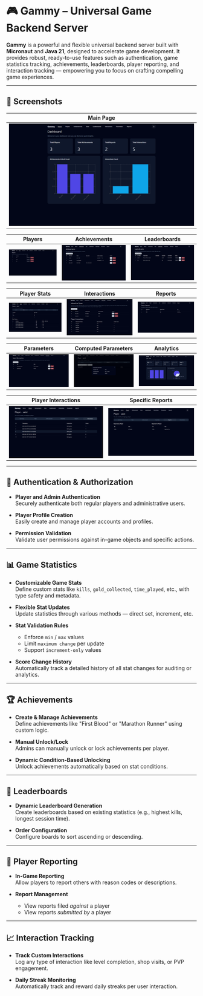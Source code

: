 # 🎮 Gammy – Universal Game Backend Server

**Gammy** is a powerful and flexible universal backend server built with **Micronaut** and **Java 21**, designed to accelerate game development. It provides robust, ready-to-use features such as authentication, game statistics tracking, achievements, leaderboards, player reporting, and interaction tracking — empowering you to focus on crafting compelling game experiences.

---

## 📸 Screenshots

| Main Page                              |
|----------------------------------------|
| ![Main Page](screenshots/mainpage.png) |

| Players                             | Achievements                                  | Leaderboards                                  |
|-------------------------------------|-----------------------------------------------|-----------------------------------------------|
| ![Players](screenshots/players.png) | ![Achievements](screenshots/achievements.png) | ![Leaderboards](screenshots/leaderboards.png) |

| Player Stats                                  | Interactions                                  | Reports                                   |
|-----------------------------------------------|-----------------------------------------------|-------------------------------------------|
| ![Player Stats](screenshots/player_stats.png) | ![Interactions](screenshots/interactions.png) | ![Reports](screenshots/playerreports.png) |

| Parameters                                    | Computed Parameters                                     | Analytics                                    |
|-----------------------------------------------|---------------------------------------------------------|----------------------------------------------|
| ![Parameters](screenshots/gameparameters.png) | ![Computed](screenshots/player_computed_parameters.png) | ![Analytics](screenshots/stat_analytics.png) |

| Player Interactions                                         | Specific Reports                                             |
|-------------------------------------------------------------|--------------------------------------------------------------|
| ![Player Interactions](screenshots/player_interactions.png) | ![Specific Reports](screenshots/specific_player_reports.png) |

---

## 🔐 Authentication & Authorization

- **Player and Admin Authentication**  
  Securely authenticate both regular players and administrative users.

- **Player Profile Creation**  
  Easily create and manage player accounts and profiles.

- **Permission Validation**  
  Validate user permissions against in-game objects and specific actions.

---

## 📊 Game Statistics

- **Customizable Game Stats**  
  Define custom stats like `kills`, `gold_collected`, `time_played`, etc., with type safety and metadata.

- **Flexible Stat Updates**  
  Update statistics through various methods — direct set, increment, etc.

- **Stat Validation Rules**
  - Enforce `min` / `max` values
  - Limit `maximum change` per update
  - Support `increment-only` values

- **Score Change History**  
  Automatically track a detailed history of all stat changes for auditing or analytics.

---

## 🏆 Achievements

- **Create & Manage Achievements**  
  Define achievements like "First Blood" or "Marathon Runner" using custom logic.

- **Manual Unlock/Lock**  
  Admins can manually unlock or lock achievements per player.

- **Dynamic Condition-Based Unlocking**  
  Unlock achievements automatically based on stat conditions.

---

## 🥇 Leaderboards

- **Dynamic Leaderboard Generation**  
  Create leaderboards based on existing statistics (e.g., highest kills, longest session time).

- **Order Configuration**  
  Configure boards to sort ascending or descending.

---

## 🚨 Player Reporting

- **In-Game Reporting**  
  Allow players to report others with reason codes or descriptions.

- **Report Management**
  - View reports filed *against* a player
  - View reports *submitted by* a player

---

## 📈 Interaction Tracking

- **Track Custom Interactions**  
  Log any type of interaction like level completion, shop visits, or PVP engagement.

- **Daily Streak Monitoring**  
  Automatically track and reward daily streaks per user interaction.
